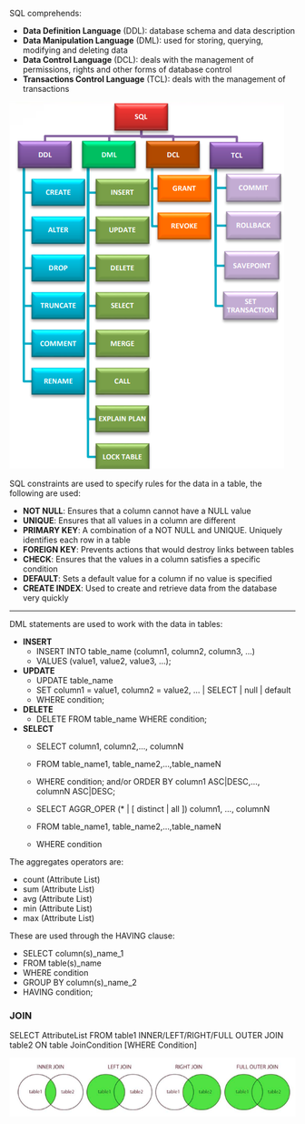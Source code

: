 SQL comprehends:

* **Data Definition Language** (DDL): database schema and data description 
* **Data Manipulation Language** (DML): used for storing, querying, modifying and deleting data
* **Data Control Language** (DCL): deals with the management of permissions, rights and other forms of database control 
* **Transactions Control Language** (TCL): deals with the management of transactions

![](pictures/Pasted%20image%2020230610142333.png)

SQL constraints are used to specify rules for the data in a table, the following are used:

* **NOT NULL**: Ensures that a column cannot have a NULL value 
* **UNIQUE**: Ensures that all values in a column are different 
* **PRIMARY KEY**: A combination of a NOT NULL and UNIQUE. Uniquely identifies each row in a table 
* **FOREIGN KEY**: Prevents actions that would destroy links between tables 
* **CHECK**: Ensures that the values in a column satisfies a specific condition 
* **DEFAULT**: Sets a default value for a column if no value is specified 
* **CREATE INDEX**: Used to create and retrieve data from the database very quickly

------------

DML statements are used to work with the data in tables:

* **INSERT**
	* INSERT INTO table_name (column1, column2, column3, ...) 
	* VALUES (value1, value2, value3, ...);
* **UPDATE**
	* UPDATE table_name 
	* SET column1 = value1, column2 = value2, ... | SELECT | null | default 
	* WHERE condition;
* **DELETE**
	* DELETE FROM table_name WHERE condition;
* **SELECT**
	* SELECT column1, column2,…, columnN 
	* FROM table_name1, table_name2,…,table_nameN 
	* WHERE condition; and/or ORDER BY column1 ASC|DESC,…, columnN ASC|DESC;

	* SELECT AGGR_OPER (* | [ distinct | all ]) column1, …, columnN 
	* FROM table_name1, table_name2,…,table_nameN 
	* WHERE condition
	
The aggregates operators are: 

* count (Attribute List) 
* sum (Attribute List) 
* avg (Attribute List) 
* min (Attribute List) 
* max (Attribute List)

These are used through the HAVING clause:

* SELECT column(s)\_name_1 
* FROM table(s)_name 
* WHERE condition 
* GROUP BY column(s)\_name_2 
* HAVING condition;

### JOIN

SELECT AttributeList 
FROM table1
INNER/LEFT/RIGHT/FULL OUTER JOIN table2
ON table JoinCondition 
[WHERE Condition]

![](pictures/Pasted%20image%2020230612101127.png)

